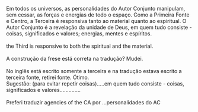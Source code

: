 ﻿Em todos os universos, as personalidades do Autor Conjunto manipulam, sem cessar, as forças e energias de todo o espaço. Como a Primeira Fonte e Centro, a Terceira é responsiva tanto ao material quanto ao espiritual. O Autor Conjunto é a revelação da unidade de Deus, em quem tudo consiste - coisas, significados e valores; energias, mentes e espíritos.<BR><BR>the Third is responsive to both the spiritual and the material. <BR><BR>A construção da frese está correta na tradução? Mudei.<BR><BR>No inglês está escrito somente a terceira e na tradução estava escrito a terceira fonte, retirei fonte. Ótimo.<BR> Sugestão: (para evitar repetir coisas).....em quem tudo consiste - coisas, significados e valores..............<BR><BR>Preferi traduzir agencies of the CA por ...personalidades do AC